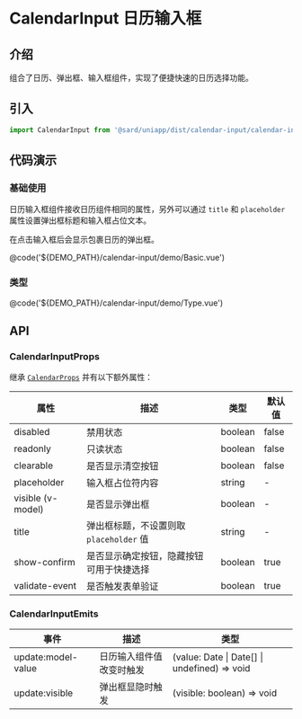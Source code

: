 # CalendarInput 日历输入框

## 介绍

组合了日历、弹出框、输入框组件，实现了便捷快速的日历选择功能。

## 引入

```ts
import CalendarInput from '@sard/uniapp/dist/calendar-input/calendar-input.vue'
```

## 代码演示

### 基础使用

日历输入框组件接收日历组件相同的属性，另外可以通过 `title` 和 `placeholder` 属性设置弹出框标题和输入框占位文本。

在点击输入框后会显示包裹日历的弹出框。

@code('${DEMO_PATH}/calendar-input/demo/Basic.vue')

### 类型

@code('${DEMO_PATH}/calendar-input/demo/Type.vue')

## API

### CalendarInputProps

继承 [`CalendarProps`](./#/components/calendar#CalendarProps) 并有以下额外属性：

| 属性              | 描述                                     | 类型    | 默认值 |
| ----------------- | ---------------------------------------- | ------- | ------ |
| disabled          | 禁用状态                                 | boolean | false  |
| readonly          | 只读状态                                 | boolean | false  |
| clearable         | 是否显示清空按钮                         | boolean | false  |
| placeholder       | 输入框占位符内容                         | string  | -      |
| visible (v-model) | 是否显示弹出框                           | boolean | -      |
| title             | 弹出框标题，不设置则取 `placeholder` 值  | string  | -      |
| show-confirm      | 是否显示确定按钮，隐藏按钮可用于快捷选择 | boolean | true   |
| validate-event    | 是否触发表单验证                         | boolean | true   |

### CalendarInputEmits

| 事件               | 描述                     | 类型                                         |
| ------------------ | ------------------------ | -------------------------------------------- |
| update:model-value | 日历输入组件值改变时触发 | (value: Date \| Date[] \| undefined) => void |
| update:visible     | 弹出框显隐时触发         | (visible: boolean) => void                   |

